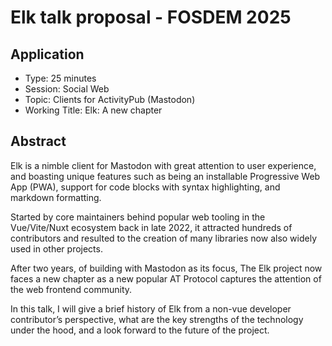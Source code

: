 # Elk talk proposal - FOSDEM 2025

## Application
- Type: 25 minutes
- Session: Social Web
- Topic: Clients for ActivityPub (Mastodon)
- Working Title: Elk: A new chapter


## Abstract

Elk is a nimble client for Mastodon with great attention to user experience, and boasting unique features such as being an installable Progressive Web App (PWA), support for code blocks with syntax highlighting, and markdown formatting.

Started by core maintainers behind popular web tooling in the Vue/Vite/Nuxt ecosystem back in late 2022, it attracted hundreds of contributors and resulted to the creation of many libraries now also widely used in other projects.

After two years, of building with Mastodon as its focus, The Elk project now faces a new chapter as a new popular AT Protocol captures the attention of the web frontend community.

In this talk, I will give a brief history of Elk from a non-vue developer contributor’s perspective, what are the key strengths of the technology under the hood, and a look forward to the future of the project.
